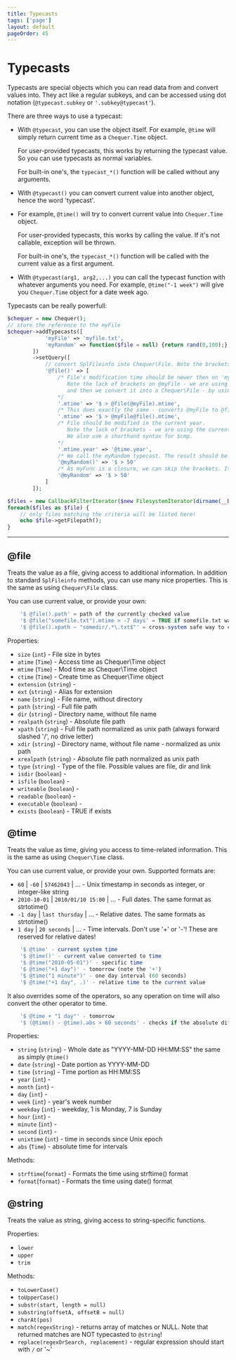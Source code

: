 ```yaml
---
title: Typecasts
tags: ['page']
layout: default
pageOrder: 45
---
```


# Typecasts

Typecasts are special objects which you can read data from and convert values into. They act like a
regular subkeys, and can be accessed using dot notation (`@typecast.subkey` or `'.subkey@typecast'`).

There are three ways to use a typecast:

- With `@typecast`, you can use the object itself. For example, `@time` will simply return current time
  as a `Chequer.Time` object.

  For user-provided typecasts, this works by returning the typecast value. So you can use typecasts as
  normal variables.

  For built-in one's, the `typecast_*()` function will be called without any arguments.

- With `@typecast()` you can convert current value into another object, hence the word 'typecast'. 
- 
  For example, `@time()` will try to convert current value into `Chequer.Time` object.

  For user-provided typecasts, this works by calling the value. If it's not callable, exception will be thrown.

  For built-in one's, the `typecast_*()` function will be called with the current value as a first argument.

- With `@typecast(arg1, arg2,...)` you can call the typecast function with whatever arguments you need.
  For example, `@time("-1 week")` will give you `Chequer.Time` object for a date week ago.

Typecasts can be really powerfull:
```php
$chequer = new Chequer();
// store the reference to the myFile
$chequer->addTypecasts([
            'myFile' => 'myfile.txt', 
            'myRandom' => function($file = null) {return rand(0,100);}
        ])
        ->setQuery([
            // convert SplFileinfo into Chequer\File. Note the brackets.
            '@file()' => [ 
                /* File's modification time should be newer then on 'myfile.txt'.
                   Note the lack of brackets on @myFile - we are using myFile's value
                   and then we convert it into a Chequer\File - by using the brackets this time.
                */
                '.mtime' => '$ > @file(@myFile).mtime',
                /* This does exactly the same - converts @myFile to @file */
                '.mtime' => '$ > @myFile@file().mtime',
                /* File should be modified in the current year. 
                   Note the lack of brackets - we are using the current time's value.
                   We also use a shorthand syntax for $cmp.
                */
                '.mtime.year' => '@time.year',
                /* We call the myRandom typecast. The result should be grater than 50 */
                '@myRandom()' => '$ > 50'
                /* As myFunc is a closure, we can skip the brackets. It will be called nevertheless. */
                '@myRandom' => '$ > 50'
            ]
        ]);

$files = new CallbackFilterIterator($new FilesystemIterator(dirname(__DIR__)), $chequer);
foreach($files as $file) {
    // only files matching the criteria will be listed here!
    echo $file->getFilepath();
}
```

-------------------------------------------------------------------------

## @file

Treats the value as a file, giving access to additional information. In addition to standard `SplFileinfo`
methods, you can use many nice properties.  This is the same as using `Chequer\File` class.

You can use current value, or provide your own:
```php
    '$ @file().path' = path of the currently checked value
    '$ @file("somefile.txt").mtime > -7 days' = TRUE if somefile.txt was modified in last 7 days ([see @time][typecast-time])
    '$ @file().xpath ~ "somedir/.*\.txt$"' = cross-system safe way to check for paths
```

Properties:

* `size` (`int`) -  File size in bytes
* `atime` (`Time`) -  Access time as Chequer\Time object
* `mtime` (`Time`) -  Mod time as Chequer\Time object
* `ctime` (`Time`) -  Create time as Chequer\Time object
* `extension` (`string`) - 
* `ext` (`string`) -  Alias for extension
* `name` (`string`) -  File name, without directory
* `path` (`string`) -  Full file path
* `dir` (`string`) -  Directory name, without file name
* `realpath` (`string`) -  Absolute file path
* `xpath` (`string`) -  Full file path normalized as unix path (always forward slashed '/', no drive letter)
* `xdir` (`string`) -  Directory name, without file name - normalized as unix path
* `xrealpath` (`string`) -  Absolute file path normalized as unix path
* `type` (`string`) -  Type of the file. Possible values are file, dir and link
* `isdir` (`boolean`) - 
* `isfile` (`boolean`) - 
* `writeable` (`boolean`) - 
* `readable` (`boolean`) - 
* `executable` (`boolean`) - 
* `exists` (`boolean`) -  TRUE if exists

## @time

Treats the value as time, giving you access to time-related information. This is the same as using `Chequer\Time` class.

You can use current value, or provide your own. Supported formats are:

- `60` | `-60` | `57462043` | ... - Unix timestamp in seconds as integer, or integer-like string
- `2010-10-01` | `2010/01/10 15:00` | ... - Full dates. The same format as strtotime()
- `-1 day` | `last thursday` | ... - Relative dates. The same formats as strtotime()
- `1 day` | `20 seconds` | ... - Time intervals. Don't use '+' or '-'! These are reserved for relative dates!

```php
    '$ @time' - current system time
    '$ @time()' - current value converted to time
    '$ @time("2010-05-01")' - specific time
    '$ @time("+1 day")' - tomorrow (note the '+')
    '$ @time("1 minute")' - one day interval (60 seconds)
    '$ @time("+1 day", .)' - relative time to the current value
```

It also overrides some of the operators, so any operation on time will also convert the other
operator to time.

```php
    '$ @time + "1 day"' - tomorrow
    '$ (@time() - @time).abs > 60 seconds' - checks if the absolute difference between value's time and system time is more than 60 seconds
```

Properties:

* `string` (`string`) - Whole date as "YYYY-MM-DD HH:MM:SS" the same as simply `@time()`
* `date` (`string`) - Date portion as YYYY-MM-DD
* `time` (`string`) - Time portion as HH:MM:SS
* `year` (`int`) - 
* `month` (`int`) -  
* `day` (`int`) - 
* `week` (`int`) - year's week number
* `weekday` (`int`) - weekday, 1 is Monday, 7 is Sunday
* `hour` (`int`) - 
* `minute` (`int`) - 
* `second` (`int`) - 
* `unixtime` (`int`) - time in seconds since Unix epoch
* `abs` (`Time`) - absolute time for intervals

Methods:

* `strftime`(`format`) - Formats the time using strftime() format
* `format`(`format`) - Formats the time using date() format

## @string

Treats the value as string, giving access to string-specific functions.

Properties:

* `lower`
* `upper`
* `trim`

Methods:

* `toLowerCase()`
* `toUpperCase()`
* `substr(start, length = null)`
* `substring(offsetA, offsetB = null)`
* `charAt(pos)`
* `match(regexString)` - returns array of matches or NULL. 
    Note that returned matches are NOT typecasted to `@string`!
* `replace(regexOrSearch, replacement)` - regular expression should start with `/` or '~'
